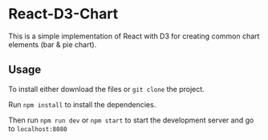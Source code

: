 # React-D3-Chart

This is a simple implementation of React with D3 for creating common chart elements (bar & pie chart).

## Usage

To install either download the files or `git clone` the project.

Run `npm install` to install the dependencies.

Then run `npm run dev` or `npm start` to start the development server and go to `localhost:8080`
